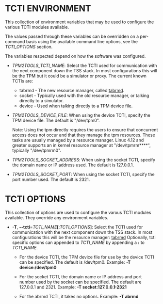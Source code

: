 # TCTI ENVIRONMENT

This collection of environment variables that may be used to configure the
various TCTI modules available.

The values passed through these variables can be overridden on a per-command
basis using the available command line options, see the _TCTI_OPTIONS_ section.

The variables respected depend on how the software was configured.

  * _TPM2TOOLS\_TCTI\_NAME_:
	Select the TCTI used for communication with the next component down the TSS
	stack. In most configurations this will be the TPM but it could be a simulator
	or proxy. The current known TCTIs are:

	* tabrmd - The new resource manager, called
	           [tabrmd](https://github.com/01org/tpm2-abrmd).
	* socket - Typically used with the old resource manager, or talking directly to
	           a simulator.
	* device - Used when talking directly to a TPM device file.

  * _TPM2TOOLS\_DEVICE\_FILE_:
	When using the device TCTI, specify the TPM device file. The default is
	"/dev/tpm0".

	Note: Using the tpm directly requires the users to ensure that concurrent
	access does not occur and that they manage the tpm resources. These tasks are
	usually managed by a resource manager. Linux 4.12 and greater supports an in
	kernel resource manager at "/dev/tpmrm**<num>**",	typically "/dev/tpmrm0".

  * _TPM2TOOLS\_SOCKET\_ADDRESS_:
    When using the socket TCTI, specify the domain name or IP address used. The
    default is 127.0.0.1.

  * _TPM2TOOLS\_SOCKET\_PORT_:
	When using the socket TCTI, specify the port number used. The default is 2321.

# TCTI OPTIONS

This collection of options are used to configure the varous TCTI modules
available. They override any environment variables.

  * **-T**, **--tcti**=_TCTI\_NAME_**[**:_TCTI\_OPTIONS_**]**:
	Select the TCTI used for communication with the next component down the TSS
	stack. In most configurations this will be the resource manager:
	[tabrmd](https://github.com/01org/tpm2-abrmd)
	Optionally, tcti specific options can appended to _TCTI\_NAME_ by appending
	a **:** to _TCTI\_NAME_.

    * For the device TCTI, the TPM device file for use by the device TCTI can be specified.
      The default is /dev/tpm0.
      Example: **-T device:/dev/tpm0**

    * For the socket TCTI, the domain name or IP address and port number used by the socket
      can be specified. The default are 127.0.0.1 and 2321.
      Example: **-T socket:127.0.0.1:2321**

    * For the abrmd TCTI, it takes no options. Example: **-T abrmd**
